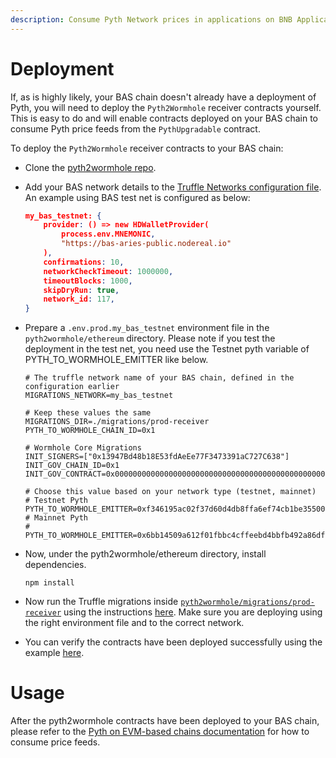 ```yaml
---
description: Consume Pyth Network prices in applications on BNB Application Sidechains
---
```


# Deployment
If, as is highly likely, your BAS chain doesn't already have a deployment of Pyth, you will need to deploy the `Pyth2Wormhole` receiver contracts yourself. This is easy to do and will enable contracts deployed on your BAS chain to consume Pyth price feeds from the `PythUpgradable` contract.

To deploy the `Pyth2Wormhole` receiver contracts to your BAS chain:
- Clone the [pyth2wormhole repo](https://github.com/pyth-network/pyth2wormhole).

- Add your BAS network details to the [Truffle Networks configuration file](https://github.com/pyth-network/pyth2wormhole/blob/main/ethereum/truffle-config.js). An example using BAS test net is configured as below:
    ```json
    my_bas_testnet: {
        provider: () => new HDWalletProvider(
            process.env.MNEMONIC,
            "https://bas-aries-public.nodereal.io"
        ),
        confirmations: 10,
        networkCheckTimeout: 1000000,
        timeoutBlocks: 1000,
        skipDryRun: true,
      	network_id: 117,
    }
    ```
    
 - Prepare a `.env.prod.my_bas_testnet` environment file in the `pyth2wormhole/ethereum` directory. Please note if you test the deployment in the test net, you need use the Testnet pyth variable of PYTH_TO_WORMHOLE_EMITTER like below. 
    ```
    # The truffle network name of your BAS chain, defined in the configuration earlier
    MIGRATIONS_NETWORK=my_bas_testnet
    
    # Keep these values the same
    MIGRATIONS_DIR=./migrations/prod-receiver    
    PYTH_TO_WORMHOLE_CHAIN_ID=0x1
    
    # Wormhole Core Migrations
    INIT_SIGNERS=["0x13947Bd48b18E53fdAeEe77F3473391aC727C638"]
    INIT_GOV_CHAIN_ID=0x1
    INIT_GOV_CONTRACT=0x0000000000000000000000000000000000000000000000000000000000000004
    
    # Choose this value based on your network type (testnet, mainnet)
    # Testnet Pyth
    PYTH_TO_WORMHOLE_EMITTER=0xf346195ac02f37d60d4db8ffa6ef74cb1be3550047543a4a9ee9acf4d78697b0
    # Mainnet Pyth
    # PYTH_TO_WORMHOLE_EMITTER=0x6bb14509a612f01fbbc4cffeebd4bbfb492a86df717ebe92eb6df432a3f00a25
    ```
    
 - Now, under the pyth2wormhole/ethereum directory, install dependencies.

    ```shel
    npm install
    ```

 - Now run the Truffle migrations inside [`pyth2wormhole/migrations/prod-receiver`](https://github.com/pyth-network/pyth2wormhole/tree/main/ethereum/migrations/prod-receiver) using the instructions [here](https://github.com/pyth-network/pyth2wormhole/blob/main/ethereum/Deploying.md). Make sure you are deploying using the right environment file and to the correct network.

 - You can verify the contracts have been deployed successfully using the example [here](https://github.com/pyth-network/pyth2wormhole/blob/main/ethereum/Deploying.md#testing).

# Usage
After the pyth2wormhole contracts have been deployed to your BAS chain, please refer to the [Pyth on EVM-based chains documentation](evm.md) for how to consume price feeds.
